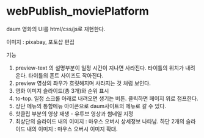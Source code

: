 # webPublish_moviePlatform
daum 영화의 UI를 html/css/js로 재현한다.

이미지 : pixabay, 포토샵 편집

기능
1. preview-text 의 설명부분이 일정 시간이 지나면 사라진다.
	타이틀의 위치가 내려온다. 타이틀의 폰트 사이즈도 작아진다.
2. preview 영상의 좌우가 흐릿해지며 사라지는 것 처럼 보인다.
3. 영화 이미지 슬라이드(총 3개)와 순위 표시
4. to-top. 일정 스크롤 아래로 내려오면 생기는 버튼. 클릭하면 페이지 위로 점프한다.
5. 상단 메뉴의 통함메뉴 아이콘으로 daum사이트의 메뉴로 갈 수 있다.
6. 핫클립 부분의 영상 재생 - 유투브 영상과 썸네일 지정
7. 최상단의 슬라이드 내의 이미지 : 마우스 오버시 상세정보 나타남.
	하단 2개의 슬라이드 내의 이미지 : 마우스 오버시 이미지 확대.